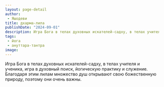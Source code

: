 ```yaml
---
layout: page-detail
author:
 - Яшодеви
title: дхарма-лила
publishDate: "2024-09-01"
description: Игра Бога в телах духовных искателей-садху, в телах учителя и ученика, игра в духовный поиск, йогическую практику и служение. Благодаря этим лилам множество душ открывают свою божественную природу, поэтому они очень важны.
tags:
 - йога
 - ануттара-тантра
image: 
---
```


Игра Бога в телах духовных искателей-садху, в телах учителя и ученика, игра в духовный поиск, йогическую практику и служение. Благодаря этим лилам множество душ открывают свою божественную природу, поэтому они очень важны.

